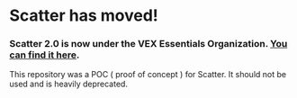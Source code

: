 # Scatter has moved!
### Scatter 2.0 is now under the VEX Essentials Organization. [You can find it here](https://github.com/VEXEssentials/Scatter).

This repository was a POC ( proof of concept ) for Scatter. It should not be used and is heavily deprecated.



